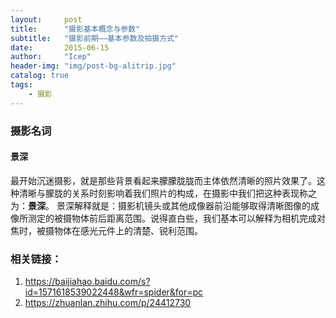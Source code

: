 ```yaml
---
layout:     post
title:      "摄影基本概念与参数"
subtitle:   "摄影前期——基本参数及拍摄方式"
date:       2015-06-15
author:     "Icep"
header-img: "img/post-bg-alitrip.jpg"
catalog: true
tags:
    - 摄影
---
```

### 摄影名词

#### 景深

最开始沉迷摄影，就是那些背景看起来朦朦胧胧而主体依然清晰的照片效果了。这种清晰与朦胧的关系时刻影响着我们照片的构成，在摄影中我们把这种表现称之为：**景深**。
景深解释就是：摄影机镜头或其他成像器前沿能够取得清晰图像的成像所测定的被摄物体前后距离范围。说得直白些，我们基本可以解释为相机完成对焦时，被摄物体在感光元件上的清楚、锐利范围。


### 相关链接：

1. https://baijiahao.baidu.com/s?id=1571618539022448&wfr=spider&for=pc
2. https://zhuanlan.zhihu.com/p/24412730
